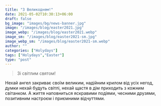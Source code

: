 ```yaml
---
title: "З Великоднем!"
date: 2021-05-02T10:30:13+06:00
draft: false
bg_image: "images/bg/news-banner.jpg"
image: "/images/blog/easter2021.jpg"
image_webp: "/images/blog/easter2021.webp"
image_sm: "/images/blog/easter2021-sm.jpg"
image_webp_sm: "/images/blog/easter2021-sm.webp"
author: ""
categories: ["Holydays"]
tags: ["Holydays","Easter"]
type: "post"
---
```


> Зі світлим святом!

Нехай ангел закриває своїм великим, надійним крилом від усіх негод, думки нехай будуть світлі, нехай щастя в дім приходить з кожним світанком. А життя наповниться яскравими подіями, чесними друзями, позитивним настроєм і приємними відчуттями.
